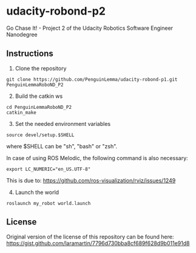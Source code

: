 # udacity-robond-p2
Go Chase It! - Project 2 of the Udacity Robotics Software Engineer Nanodegree

## Instructions

1. Clone the repository

```git
git clone https://github.com/PenguinLemma/udacity-robond-p1.git PenguinLemmaRoboND_P2
```

2. Build the catkin ws

```shell
cd PenguinLemmaRoboND_P2
catkin_make
```

3. Set the needed environment variables
```shell
source devel/setup.$SHELL
```
where $SHELL can be "sh", "bash" or "zsh".

In case of using ROS Melodic, the following command is also necessary:
```shell
export LC_NUMERIC="en_US.UTF-8"
```
This is due to: https://github.com/ros-visualization/rviz/issues/1249

4. Launch the world
```
roslaunch my_robot world.launch
```



## License
Original version of the license of this repository can be found here:
https://gist.github.com/laramartin/7796d730bba8cf689f628d9b011e91d8
